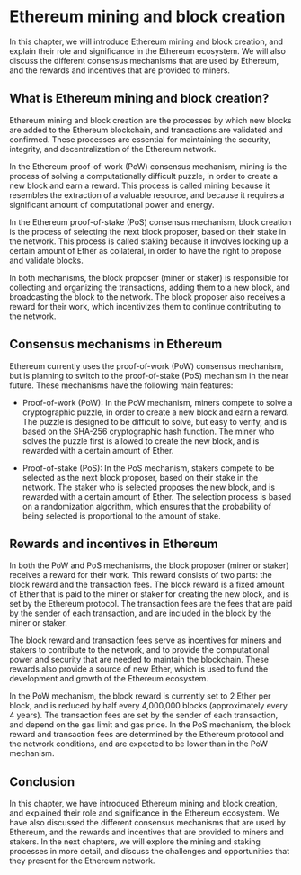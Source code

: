 # Ethereum mining and block creation

In this chapter, we will introduce Ethereum mining and block creation, and explain their role and significance in the Ethereum ecosystem. We will also discuss the different consensus mechanisms that are used by Ethereum, and the rewards and incentives that are provided to miners.

## What is Ethereum mining and block creation?

Ethereum mining and block creation are the processes by which new blocks are added to the Ethereum blockchain, and transactions are validated and confirmed. These processes are essential for maintaining the security, integrity, and decentralization of the Ethereum network.

In the Ethereum proof-of-work (PoW) consensus mechanism, mining is the process of solving a computationally difficult puzzle, in order to create a new block and earn a reward. This process is called mining because it resembles the extraction of a valuable resource, and because it requires a significant amount of computational power and energy.

In the Ethereum proof-of-stake (PoS) consensus mechanism, block creation is the process of selecting the next block proposer, based on their stake in the network. This process is called staking because it involves locking up a certain amount of Ether as collateral, in order to have the right to propose and validate blocks.

In both mechanisms, the block proposer (miner or staker) is responsible for collecting and organizing the transactions, adding them to a new block, and broadcasting the block to the network. The block proposer also receives a reward for their work, which incentivizes them to continue contributing to the network.

## Consensus mechanisms in Ethereum

Ethereum currently uses the proof-of-work (PoW) consensus mechanism, but is planning to switch to the proof-of-stake (PoS) mechanism in the near future. These mechanisms have the following main features:

- Proof-of-work (PoW): In the PoW mechanism, miners compete to solve a cryptographic puzzle, in order to create a new block and earn a reward. The puzzle is designed to be difficult to solve, but easy to verify, and is based on the SHA-256 cryptographic hash function. The miner who solves the puzzle first is allowed to create the new block, and is rewarded with a certain amount of Ether.

- Proof-of-stake (PoS): In the PoS mechanism, stakers compete to be selected as the next block proposer, based on their stake in the network. The staker who is selected proposes the new block, and is rewarded with a certain amount of Ether. The selection process is based on a randomization algorithm, which ensures that the probability of being selected is proportional to the amount of stake.

## Rewards and incentives in Ethereum

In both the PoW and PoS mechanisms, the block proposer (miner or staker) receives a reward for their work. This reward consists of two parts: the block reward and the transaction fees. The block reward is a fixed amount of Ether that is paid to the miner or staker for creating the new block, and is set by the Ethereum protocol. The transaction fees are the fees that are paid by the sender of each transaction, and are included in the block by the miner or staker.

The block reward and transaction fees serve as incentives for miners and stakers to contribute to the network, and to provide the computational power and security that are needed to maintain the blockchain. These rewards also provide a source of new Ether, which is used to fund the development and growth of the Ethereum ecosystem.

In the PoW mechanism, the block reward is currently set to 2 Ether per block, and is reduced by half every 4,000,000 blocks (approximately every 4 years). The transaction fees are set by the sender of each transaction, and depend on the gas limit and gas price. In the PoS mechanism, the block reward and transaction fees are determined by the Ethereum protocol and the network conditions, and are expected to be lower than in the PoW mechanism.

## Conclusion

In this chapter, we have introduced Ethereum mining and block creation, and explained their role and significance in the Ethereum ecosystem. We have also discussed the different consensus mechanisms that are used by Ethereum, and the rewards and incentives that are provided to miners and stakers. In the next chapters, we will explore the mining and staking processes in more detail, and discuss the challenges and opportunities that they present for the Ethereum network.

